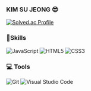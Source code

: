 ### KIM SU JEONG 😎

<!-- ![Sujeong's GitHub stats](https://github-readme-stats.vercel.app/api?username=sujeong816&show_icons=true&theme=radical) -->
[![Solved.ac Profile](http://mazassumnida.wtf/api/v2/generate_badge?boj=sujeong1517)](https://solved.ac/sujeong1517/)


### 💪Skills
![JavaScript](https://img.shields.io/badge/JavaScript-F7DF1E.svg?&style=for-the-badge&logo=JavaScript&logoColor=white)
![HTML5](https://img.shields.io/badge/HTML5-E34F26.svg?&style=for-the-badge&logo=HTML5&logoColor=white)
![CSS3](https://img.shields.io/badge/CSS3-1572B6.svg?&style=for-the-badge&logo=CSS3&logoColor=white)


### 💻 Tools
![Git](https://img.shields.io/badge/Git-F05032.svg?&style=for-the-badge&logo=Git&logoColor=white)
![Visual Studio Code](https://img.shields.io/badge/Visual%20Studio%20Code-007ACC.svg?&style=for-the-badge&logo=Visual%20Studio%20Code&logoColor=white)


